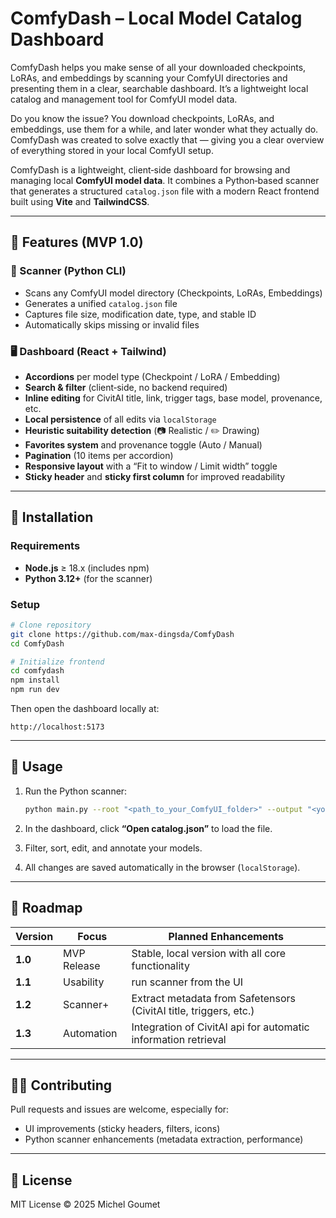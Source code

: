 # ComfyDash – Local Model Catalog Dashboard

ComfyDash helps you make sense of all your downloaded checkpoints, LoRAs, and embeddings by scanning your ComfyUI directories and presenting them in a clear, searchable dashboard. It’s a lightweight local catalog and management tool for ComfyUI model data.

Do you know the issue? You download checkpoints, LoRAs, and embeddings, use them for a while, and later wonder what they actually do. ComfyDash was created to solve exactly that — giving you a clear overview of everything stored in your local ComfyUI setup.

ComfyDash is a lightweight, client‑side dashboard for browsing and managing local **ComfyUI model data**. It combines a Python‑based scanner that generates a structured `catalog.json` file with a modern React frontend built using **Vite** and **TailwindCSS**.

---

## 🚀 Features (MVP 1.0)

### 🧩 Scanner (Python CLI)

* Scans any ComfyUI model directory (Checkpoints, LoRAs, Embeddings)
* Generates a unified `catalog.json` file
* Captures file size, modification date, type, and stable ID
* Automatically skips missing or invalid files

### 🖥️ Dashboard (React + Tailwind)

* **Accordions** per model type (Checkpoint / LoRA / Embedding)
* **Search & filter** (client‑side, no backend required)
* **Inline editing** for CivitAI title, link, trigger tags, base model, provenance, etc.
* **Local persistence** of all edits via `localStorage`
* **Heuristic suitability detection** (📷 Realistic / ✏️ Drawing)
* **Favorites system** and provenance toggle (Auto / Manual)
* **Pagination** (10 items per accordion)
* **Responsive layout** with a “Fit to window / Limit width” toggle
* **Sticky header** and **sticky first column** for improved readability

---

## 🧰 Installation

### Requirements

* **Node.js** ≥ 18.x (includes npm)
* **Python 3.12+** (for the scanner)

### Setup

```bash
# Clone repository
git clone https://github.com/max-dingsda/ComfyDash
cd ComfyDash

# Initialize frontend
cd comfydash
npm install
npm run dev
```

Then open the dashboard locally at:

```
http://localhost:5173
```

---

## 🧪 Usage

1. Run the Python scanner:

   ```bash
   python main.py --root "<path_to_your_ComfyUI_folder>" --output "<your_ComfyDash_path>/catalog.json"

   ```
2. In the dashboard, click **“Open catalog.json”** to load the file.
3. Filter, sort, edit, and annotate your models.
4. All changes are saved automatically in the browser (`localStorage`).

---

## 🧭 Roadmap

| Version | Focus       | Planned Enhancements                                              |
| ------- | ----------- | ----------------------------------------------------------------- |
| **1.0** | MVP Release | Stable, local version with all core functionality                 |
| **1.1** | Usability   | run scanner from the UI                                           |
| **1.2** | Scanner+    | Extract metadata from Safetensors (CivitAI title, triggers, etc.) |
| **1.3** | Automation  | Integration of CivitAI api for automatic information retrieval    |

---

## 🧑‍💻 Contributing

Pull requests and issues are welcome, especially for:

* UI improvements (sticky headers, filters, icons)
* Python scanner enhancements (metadata extraction, performance)

---

## 📄 License

MIT License © 2025 Michel Goumet

